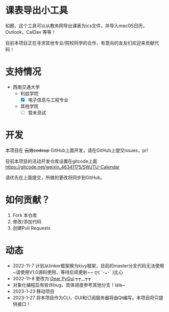 # 课表导出小工具

如题，这个工具可以从教务网导出课表为ics文件，并导入macOS日历，Outlook，CalDav 等等！

目前本项目正在寻求其他专业/院校同学的合作，有意向的友友们欢迎来贡献代码！
# 支持情况

- 西南交通大学
  - 利兹学院
    - [x] 电子信息与工程专业
  - 其他学院
    - [ ] 暂未测试  

# 开发
本项目在 ~~云效codeup~~ GitHub上面开发，请在GitHub上提交issues，pr!

目前本项目的活动开发仓库设置在gitcode上面 <https://gitcode.net/weixin_46341175/SWJTU-Calendar>

请优先在上面提交，所做的更改将同步到GitHub。

# 如何贡献？

1. Fork 本仓库
2. 修改/添加代码
3. 创建Pull Requests

# 动态
- 2022-11-7 计划从tinker框架换为kivy框架，目前的master分支代码无法使用~请使用V1.0源码使用，等待后续更新~~ ღ( ´･ᴗ･` )比心
- 2022-11-8 更改为  [Dear PyGui](https://dearpygui.readthedocs.io/) ┭┮﹏┭┮
- 对象化编程后有些许bug，具体进度参考其他分支！lala~ 
- 2023-1-23 移动项目
- 2023-1-27 将本项目作为CLI，GUI和订阅服务器将由Qt编写。本项目将只提供接口！
